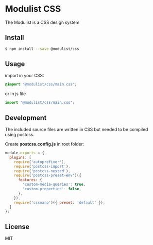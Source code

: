 # Modulist CSS

The Modulist is a CSS design system


## Install
```sh
$ npm install --save @modulist/css
```

## Usage
import in your CSS:
```css
@import "@modulist/css/main.css";
```
or in js file
```js
import "@modulist/css/main.css";
```

## Development
The included source files are written in CSS but needed to be compiled using postcss. 

Create **postcss.config.js** in root folder:
```javascript
module.exports = {
  plugins: [
    require('autoprefixer'),
    require('postcss-import'),
    require('postcss-nested'),
    require('postcss-preset-env')({
      features: {
        'custom-media-queries': true,
        'custom-properties': false,
      },
    }),
    require('cssnano')({ preset: 'default' }),
  ]
};
```

## License
MIT

